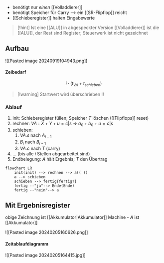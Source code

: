
- benötigt nur _einen_ [[Volladdierer]]
- benötigt Speicher für Carry --> ein [[SR-Flipflop]] reicht
- [[Schieberegister]] halten Eingabewerte

> [!hint] Ist eine [[ALU]] in abgespeckter Version
> [[Volladdierer]] ist die [[ALU]], der Rest sind Register; Steuerwerk ist nicht gezeichnet
## Aufbau
![[Pasted image 20240919104943.png]]

####  Zeibedarf
$$i \cdot (t_{VA} + t_{schieben})$$

> [!warning] Startwert wird überschrieben !!

### Ablauf
1. init: Schieberegister füllen; Speicher  $T$ löschen ([[Flipflops]] reset)
2. rechner: $VA: X + Y + u = c|s$ => $a_{0} + b_{0} + u = c|s$
3. schieben:
	1. $VA.s$ nach $A_{i-1}$ 
	2. $B_{i}$ nach $B_{i-1}$
	3. $VA.c$ nach $T$ (carry)
4. ... (bis alle $i$ Stellen abgearbeitet sind)
5. Endbelegung: $A$ hält Ergebnis; $T$ den Übertrag

```mermaid
flowchart LR
	init(init) --> rechnen --> a(( ))
	a --> schieben
	schieben --> fertig{fertig?}
	fertig --"ja"--> Ende(Ende)
	fertig --"nein"--> a
```

## Mit Ergebnisregister
obige Zeichnung ist [[Akkumulator|Akkumulator]] Machine - $A$ ist [[Akkumulator]]

![[Pasted image 20240205160626.png]]
#### Zeitablaufdiagramm
![[Pasted image 20240205164415.jpg]]